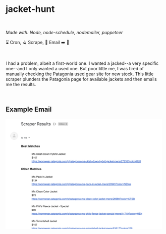 # jacket-hunt
 <br />

_Made with: Node, node-schedule, nodemailer, puppeteer_

:hourglass: Cron,  :razor: Scrape,   :email: Email     :arrow_right:   	:coat:

<br />

I had a problem, albeit a first-world one. I wanted a jacked--a very specific one--and I only wanted a used one. But poor little me, I was tired of manually checking the Patagonia used gear site for new stock. This little scraper plunders the Patagonia page for available jackets and then emails me the results. 

<br />

## Example Email

![Screenshot of Scraper Results Email](https://github.com/Shanetou/jacket-hunt/blob/main/screenshot.png)
